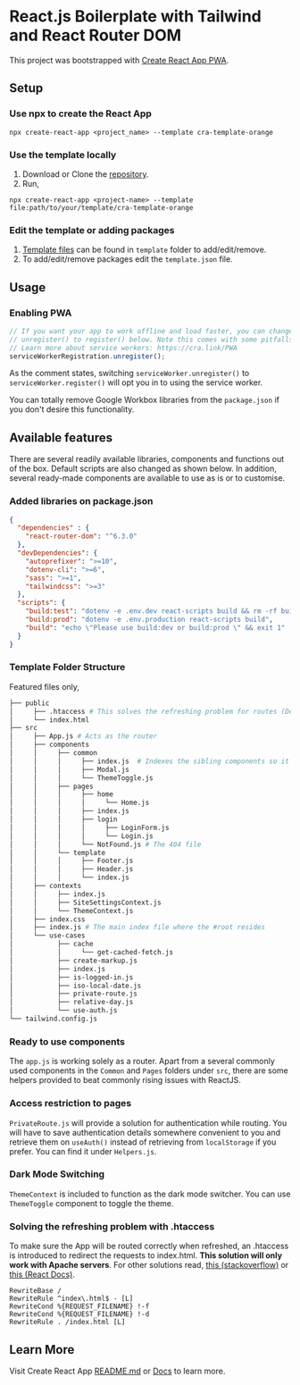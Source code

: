 # React.js Boilerplate with Tailwind and React Router DOM

This project was bootstrapped with [Create React App PWA](https://create-react-app.dev/docs/making-a-progressive-web-app/).

## Setup
### Use npx to create the React App

```shell
npx create-react-app <project_name> --template cra-template-orange
```

### Use the template locally
1. Download or Clone the [repository](https://github.com/nipunadodan/cra-template-orange).
2. Run, 
```shell
npx create-react-app <project-name> --template file:path/to/your/template/cra-template-orange
```

### Edit the template or adding packages
1. [Template files](#folder-structure) can be found in `template` folder to add/edit/remove.
2. To add/edit/remove packages edit the `template.json` file.

## Usage
### Enabling PWA
```javascript
// If you want your app to work offline and load faster, you can change
// unregister() to register() below. Note this comes with some pitfalls.
// Learn more about service workers: https://cra.link/PWA
serviceWorkerRegistration.unregister();
```
As the comment states, switching `serviceWorker.unregister()` to `serviceWorker.register()` will opt you in to using the service worker.

You can totally remove Google Workbox libraries from the `package.json` if you don't desire this functionality.

## Available features
There are several readily available libraries, components and functions out of the box. Default scripts are also changed as shown below. In addition, several ready-made components are available to use as is or to customise.

### Added libraries on package.json

```json
{
  "dependencies" : {
    "react-router-dom": "^6.3.0"
  },
  "devDependencies": {
    "autoprefixer": ">=10",
    "dotenv-cli": ">=6",
    "sass": ">=1",
    "tailwindcss": ">=3"
  },
  "scripts": {
    "build:test": "dotenv -e .env.dev react-scripts build && rm -rf build-test && cp -r build build-test",
    "build:prod": "dotenv -e .env.production react-scripts build",
    "build": "echo \"Please use build:dev or build:prod \" && exit 1"
  }
}
```

### Template Folder Structure
Featured files only,
```bash
├── public
│     ├── .htaccess # This solves the refreshing problem for routes (Described in a later section)
│     └── index.html
├── src
│     ├── App.js # Acts as the router
│     ├── components
│     │     ├── common
│     │     │     ├── index.js  # Indexes the sibling components so it will be able to import all in one line)
│     │     │     ├── Modal.js
│     │     │     └── ThemeToggle.js
│     │     ├── pages
│     │     │     ├── home
│     │     │     │     └── Home.js
│     │     │     ├── index.js
│     │     │     ├── login
│     │     │     │     ├── LoginForm.js
│     │     │     │     └── Login.js
│     │     │     └── NotFound.js # The 404 file
│     │     └── template
│     │     │     ├── Footer.js
│     │     │     ├── Header.js
│     │     │     └── index.js
│     ├── contexts
│     │     ├── index.js
│     │     ├── SiteSettingsContext.js
│     │     └── ThemeContext.js
│     ├── index.css
│     ├── index.js # The main index file where the #root resides
│     └── use-cases
│           ├── cache
│           │     └── get-cached-fetch.js
│           ├── create-markup.js
│           ├── index.js
│           ├── is-logged-in.js
│           ├── iso-local-date.js
│           ├── private-route.js
│           ├── relative-day.js
│           └── use-auth.js
└── tailwind.config.js
```

### Ready to use components

The `app.js` is working solely as a router. Apart from a several commonly used components in the `Common` and `Pages` folders under `src`, there are some helpers provided to beat commonly rising issues with ReactJS.

### Access restriction to pages
`PrivateRoute.js` will provide a solution for authentication while routing. You will have to save authentication details somewhere convenient to you and retrieve them on `useAuth()` instead of retrieving from `localStorage` if you prefer. You can find it under `Helpers.js`.

### Dark Mode Switching
`ThemeContext` is included to function as the dark mode switcher. You can use `ThemeToggle` component to toggle the theme.

### Solving the refreshing problem with .htaccess
To make sure the App will be routed correctly when refreshed, an .htaccess is introduced to redirect the requests to index.html. **This solution will only work with Apache servers**. For other solutions read, [this (stackoverflow)](https://stackoverflow.com/questions/27928372/react-router-urls-dont-work-when-refreshing-or-writing-manually) or [this (React Docs)](https://create-react-app.dev/docs/deployment/#serving-apps-with-client-side-routing).

```text
RewriteBase /
RewriteRule ^index\.html$ - [L]
RewriteCond %{REQUEST_FILENAME} !-f
RewriteCond %{REQUEST_FILENAME} !-d
RewriteRule . /index.html [L]
```


## Learn More
Visit Create React App [README.md](https://github.com/facebook/create-react-app/blob/main/packages/cra-template/template/README.md) or [Docs](https://create-react-app.dev/docs/getting-started) to learn more.